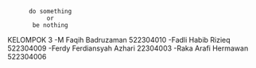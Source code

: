           do something
               or
           be nothing


KELOMPOK 3
-M Faqih Badruzaman 522304010
-Fadli Habib Rizieq 522304009
-Ferdy Ferdiansyah Azhari 22304003
-Raka Arafi Hermawan 522304006
